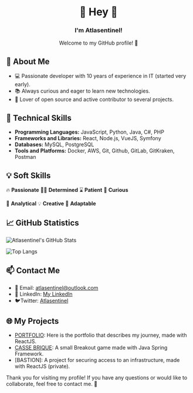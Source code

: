 <h1 align="center">👋 Hey 👋</h1>

<h3 align="center"><b>I'm Atlasentinel! </b></h3>
<p align="center">Welcome to my GitHub profile! 🎉</p>

## 🌟 About Me

- 💻 Passionate developer with 10 years of experience in IT (started very early).
- 📚 Always curious and eager to learn new technologies.
- 🚀 Lover of open source and active contributor to several projects.

## 🔧 Technical Skills


- **Programming Languages:** JavaScript, Python, Java, C#, PHP 
- **Frameworks and Libraries:** React, Node.js, VueJS, Symfony
- **Databases:** MySQL, PostgreSQL
- **Tools and Platforms:** Docker, AWS, Git, Github, GitLab, GitKraken, Postman

## 💡 Soft Skills

 🔥 **Passionate** 
 👊🏾 **Determined** 
 ⌛ **Patient** 
 🧐 **Curious**

 🔎 **Analytical** 
 💡 **Creative** 
 🦾 **Adaptable**

## 📈 GitHub Statistics

![Atlasentinel's GitHub Stats](https://github-readme-stats.vercel.app/api?username=Atlasentinel&show_icons=true&theme=radical)

![Top Langs](https://github-readme-stats.vercel.app/api/top-langs/?username=Atlasentinel&theme=tokyonight)

## 📫 Contact Me

- 📧 Email: [atlasentinel@outlook.com](mailto:atlasentinel@outlook.com)
- 💼 LinkedIn: [My LinkedIn](https://www.linkedin.com/in/noé-ziadi-770255211?utm_source=share&utm_campaign=share_via&utm_content=profile&utm_medium=ios_app)
- 🐦Twitter: [Atlasentinel](https://x.com/atlasentinel)

## 🌐 My Projects

- [PORTFOLIO](https://github.com/Atlasentinel/portfolio): Here is the portfolio that describes my journey, made with ReactJS.
- [CASSE BRIQUE](https://github.com/Atlasentinel/casse_brique_java): A small Breakout game made with Java Spring Framework.
- [BASTION]: A project for securing access to an infrastructure, made with ReactJS (private).

Thank you for visiting my profile! If you have any questions or would like to collaborate, feel free to contact me. 🙌
